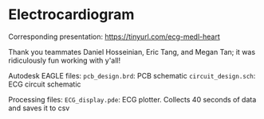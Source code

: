 # Electrocardiogram

Corresponding presentation: https://tinyurl.com/ecg-medl-heart

Thank you teammates Daniel Hosseinian, Eric Tang, and Megan Tan; it was ridiculously fun working with y'all!

Autodesk EAGLE files: 
`pcb_design.brd`: PCB schematic
`circuit_design.sch`: ECG circuit schematic

Processing files:
`ECG_display.pde`: ECG plotter. Collects 40 seconds of data and saves it to csv
